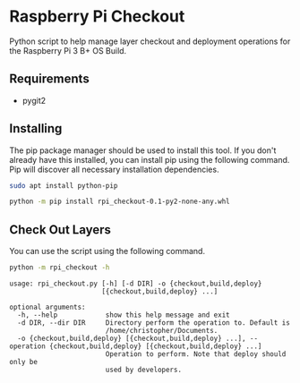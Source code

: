 # Raspberry Pi Checkout

Python script to help manage layer checkout and deployment operations for the Raspberry Pi 3 B+ OS Build. 
## Requirements

* pygit2

## Installing

The pip package manager should be used to install this tool. If you don't already have this installed, you can install pip using the following command. Pip will discover all necessary installation dependencies.

```bash
sudo apt install python-pip
```

```bash
python -m pip install rpi_checkout-0.1-py2-none-any.whl
```

## Check Out Layers

You can use the script using the following command.

```bash
python -m rpi_checkout -h
```

```
usage: rpi_checkout.py [-h] [-d DIR] -o {checkout,build,deploy}
                       [{checkout,build,deploy} ...]

optional arguments:
  -h, --help            show this help message and exit
  -d DIR, --dir DIR     Directory perform the operation to. Default is
                        /home/christopher/Documents.
  -o {checkout,build,deploy} [{checkout,build,deploy} ...], --operation {checkout,build,deploy} [{checkout,build,deploy} ...]
                        Operation to perform. Note that deploy should only be
                        used by developers.
```

